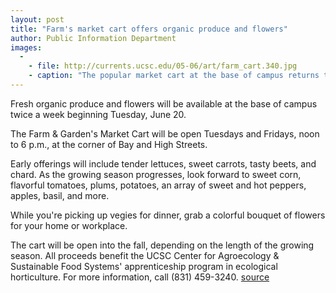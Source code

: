```yaml
---
layout: post
title: "Farm's market cart offers organic produce and flowers"
author: Public Information Department
images:
  -
    - file: http://currents.ucsc.edu/05-06/art/farm_cart.340.jpg
    - caption: "The popular market cart at the base of campus returns this week. Photo: Jon Kersey"
---
```


Fresh organic produce and flowers will be available at the base of campus twice a week beginning Tuesday, June 20.

The Farm & Garden's Market Cart will be open Tuesdays and Fridays, noon to 6 p.m., at the corner of Bay and High Streets.

Early offerings will include tender lettuces, sweet carrots, tasty beets, and chard. As the growing season progresses, look forward to sweet corn, flavorful tomatoes, plums, potatoes, an array of sweet and hot peppers, apples, basil, and more.

While you're picking up vegies for dinner, grab a colorful bouquet of flowers for your home or workplace.

The cart will be open into the fall, depending on the length of the growing season. All proceeds benefit the UCSC Center for Agroecology & Sustainable Food Systems' apprenticeship program in ecological horticulture. For more information, call (831) 459-3240.
[source](http://www1.ucsc.edu/currents/05-06/06-19/brief-cart.asp "Permalink to brief-cart")
